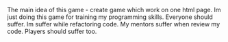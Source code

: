  The main idea of this game - create game which work on one html page. Im just doing this game for training my programming skills.
 Everyone should suffer. Im suffer while refactoring code. My mentors suffer when review my code. Players should suffer too.
